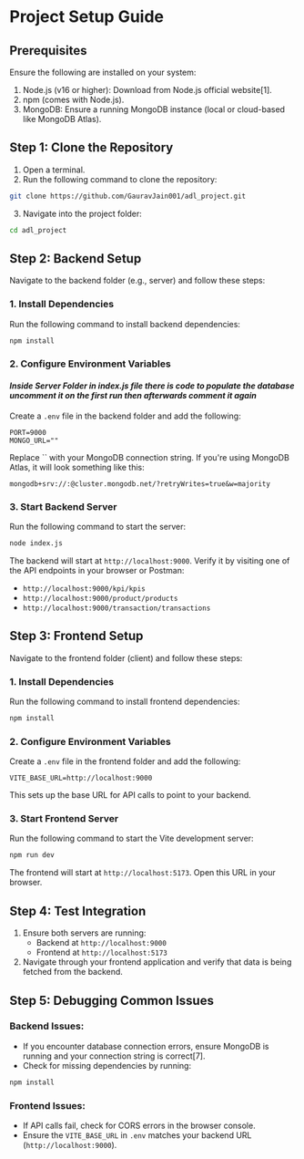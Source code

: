# Project Setup Guide

## Prerequisites

Ensure the following are installed on your system:

1. Node.js (v16 or higher): Download from Node.js official website[1].
2. npm (comes with Node.js).
3. MongoDB: Ensure a running MongoDB instance (local or cloud-based like MongoDB Atlas).

## Step 1: Clone the Repository

1. Open a terminal.
2. Run the following command to clone the repository:

```bash
git clone https://github.com/GauravJain001/adl_project.git
```

3. Navigate into the project folder:

```bash
cd adl_project
```

## Step 2: Backend Setup

Navigate to the backend folder (e.g., server) and follow these steps:

### 1. Install Dependencies

Run the following command to install backend dependencies:

```bash
npm install
```

### 2. Configure Environment Variables

 #### *Inside Server Folder in index.js file there is code to populate the database uncomment it on the first run then afterwards comment it again*  

Create a `.env` file in the backend folder and add the following:

```
PORT=9000
MONGO_URL=""
```

Replace `` with your MongoDB connection string. If you're using MongoDB Atlas, it will look something like this:

```
mongodb+srv://:@cluster.mongodb.net/?retryWrites=true&w=majority
```





### 3. Start Backend Server

Run the following command to start the server:

```bash
node index.js
```

The backend will start at `http://localhost:9000`. Verify it by visiting one of the API endpoints in your browser or Postman:

- `http://localhost:9000/kpi/kpis`
- `http://localhost:9000/product/products`
- `http://localhost:9000/transaction/transactions`

## Step 3: Frontend Setup

Navigate to the frontend folder (client) and follow these steps:

### 1. Install Dependencies

Run the following command to install frontend dependencies:

```bash
npm install
```

### 2. Configure Environment Variables

Create a `.env` file in the frontend folder and add the following:

```
VITE_BASE_URL=http://localhost:9000
```

This sets up the base URL for API calls to point to your backend.

### 3. Start Frontend Server

Run the following command to start the Vite development server:

```bash
npm run dev
```

The frontend will start at `http://localhost:5173`. Open this URL in your browser.

## Step 4: Test Integration

1. Ensure both servers are running:
   - Backend at `http://localhost:9000`
   - Frontend at `http://localhost:5173`
2. Navigate through your frontend application and verify that data is being fetched from the backend.

## Step 5: Debugging Common Issues

### Backend Issues:

- If you encounter database connection errors, ensure MongoDB is running and your connection string is correct[7].
- Check for missing dependencies by running:

```bash
npm install
```

### Frontend Issues:

- If API calls fail, check for CORS errors in the browser console.
- Ensure the `VITE_BASE_URL` in `.env` matches your backend URL (`http://localhost:9000`).
